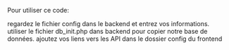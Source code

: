 Pour utiliser ce code:

regardez le fichier config dans le backend et entrez vos informations.
utiliser le fichier db_init.php dans backend pour copier notre base de données.
ajoutez vos liens vers les API dans le dossier config du frontend